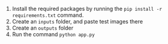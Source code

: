 1. Install the required packages by running the `pip install -r requirements.txt` command.
2. Create an `inputs` folder, and paste test images there
3. Create an `outputs` folder
4. Run the command `python app.py`
